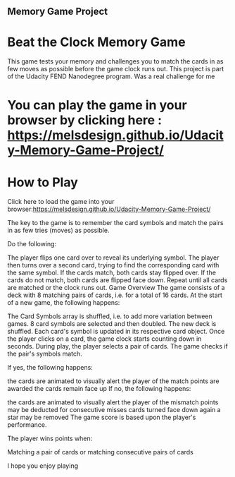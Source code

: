 ## Memory Game Project

# Beat the Clock Memory Game
This game tests your memory and challenges you to match the cards in as few moves as possible before the game clock runs out.
This project is part of the Udacity FEND Nanodegree program.
Was a real challenge for me 

# You can play the game in your browser by clicking here : https://melsdesign.github.io/Udacity-Memory-Game-Project/

# How to Play
Click here to load the game into your browser:https://melsdesign.github.io/Udacity-Memory-Game-Project/

The key to the game is to remember the card symbols and match the pairs in as few tries (moves) as possible.

Do the following:

The player flips one card over to reveal its underlying symbol.
The player then turns over a second card, trying to find the corresponding card with the same symbol.
If the cards match, both cards stay flipped over.
If the cards do not match, both cards are flipped face down.
Repeat until all cards are matched or the clock runs out.
Game Overview
The game consists of a deck with 8 matching pairs of cards, i.e. for a total of 16 cards. At the start of a new game, the following happens:

The Card Symbols array is shuffled, i.e. to add more variation between games.
8 card symbols are selected and then doubled.
The new deck is shuffled.
Each card's symbol is updated in its respective card object.
Once the player clicks on a card, the game clock starts counting down in seconds. During play, the player selects a pair of cards. The game checks if the pair's symbols match.

If yes, the following happens:

the cards are animated to visually alert the player of the match
points are awarded
the cards remain face up
If no, the following happens:

the cards are animated to visually alert the player of the mismatch
points may be deducted for consecutive misses
cards turned face down again
a star may be removed
The game score is based upon the player's performance. 

The player wins points when:

Matching a pair of cards or matching consecutive pairs of cards

I hope you enjoy playing
